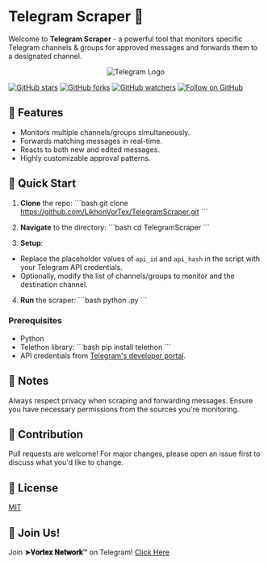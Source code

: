 # Telegram Scraper 🚀

Welcome to **Telegram Scraper** - a powerful tool that monitors specific Telegram channels & groups for approved messages and forwards them to a designated channel.

<p align="center">
  <img src="https://i.ibb.co/m4CVNw9/photo-2023-09-18-05-27-15.jpg" alt="Telegram Logo">
</p>

[![GitHub stars](https://img.shields.io/github/stars/LikhonVorTex/TelegramScraper.svg?style=social&label=Star)](https://github.com/LikhonVorTex/TelegramScraper)
[![GitHub forks](https://img.shields.io/github/forks/LikhonVorTex/TelegramScraper.svg?style=social&label=Fork)](https://github.com/LikhonVorTex/TelegramScraper/fork)
[![GitHub watchers](https://img.shields.io/github/watchers/LikhonVorTex/TelegramScraper.svg?style=social&label=Watch)](https://github.com/LikhonVorTex/TelegramScraper)
[![Follow on GitHub](https://img.shields.io/github/followers/LikhonVorTex.svg?style=social&label=Follow)](https://github.com/LikhonVorTex)

## 🌟 Features

- Monitors multiple channels/groups simultaneously.
- Forwards matching messages in real-time.
- Reacts to both new and edited messages.
- Highly customizable approval patterns.

## 🚀 Quick Start

1. **Clone** the repo:
\```bash
git clone https://github.com/LikhonVorTex/TelegramScraper.git
\```

2. **Navigate** to the directory:
\```bash
cd TelegramScraper
\```

3. **Setup**:
- Replace the placeholder values of `api_id` and `api_hash` in the script with your Telegram API credentials.
- Optionally, modify the list of channels/groups to monitor and the destination channel.

4. **Run** the scraper:
\```bash
python <script-name>.py
\```

### Prerequisites

- Python
- Telethon library:
\```bash
pip install telethon
\```
- API credentials from [Telegram's developer portal](https://my.telegram.org/auth).

## 📝 Notes

Always respect privacy when scraping and forwarding messages. Ensure you have necessary permissions from the sources you're monitoring.

## 🤝 Contribution

Pull requests are welcome! For major changes, please open an issue first to discuss what you'd like to change.

## 📄 License

[MIT](https://choosealicense.com/licenses/mit/)

## 📌 Join Us!

Join **➤𝐕𝐨𝐫𝐭𝐞𝐱 𝐍𝐞𝐭𝐰𝐨𝐫𝐤™** on Telegram! [Click Here](https://t.me/VorTexNetworkTeam)
